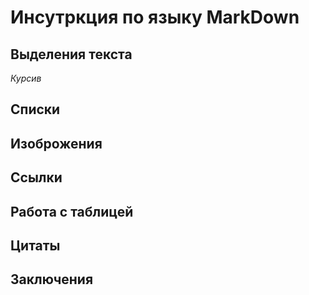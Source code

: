# Инсутркция по языку MarkDown

## Выделения текста 
*Курсив*

## Списки

## Изоброжения 

## Ссылки

## Работа с таблицей

## Цитаты

## Заключения 


